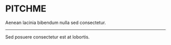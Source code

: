 # PITCHME

Aenean lacinia bibendum nulla sed consectetur.

---

Sed posuere consectetur est at lobortis.
